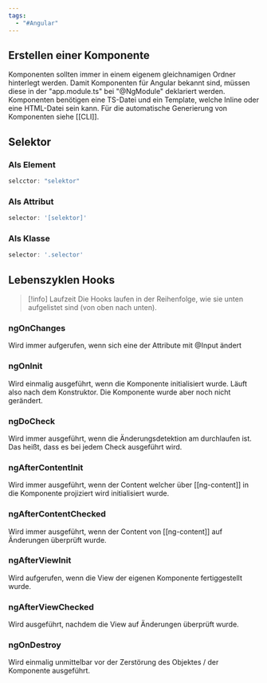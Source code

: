 ```yaml
---
tags:
  - "#Angular"
---
```


## Erstellen einer Komponente
Komponenten sollten immer in einem eigenem gleichnamigen Ordner hinterlegt werden. Damit Komponenten für Angular bekannt sind, müssen diese in der "app.module.ts" bei "@NgModule" deklariert werden.
Komponenten benötigen eine TS-Datei und ein Template, welche Inline oder eine HTML-Datei sein kann.
Für die automatische Generierung von Komponenten siehe [[CLI]].
## Selektor

### Als Element
```ts
selcctor: "selektor"
```

### Als Attribut
```ts
selector: '[selektor]' 
``` 

### Als Klasse
```ts
selector: '.selector'
```


## Lebenszyklen Hooks
>[!info] Laufzeit
> Die Hooks laufen in der Reihenfolge, wie sie unten aufgelistet sind (von oben nach unten).

### ngOnChanges
Wird immer aufgerufen, wenn sich eine der Attribute mit @Input ändert

### ngOnInit
Wird einmalig ausgeführt, wenn die Komponente initialisiert wurde. Läuft also nach dem Konstruktor. Die Komponente wurde aber noch nicht gerändert.

### ngDoCheck
Wird immer ausgeführt, wenn die Änderungsdetektion am durchlaufen ist. Das heißt, dass es bei jedem Check ausgeführt wird. 

### ngAfterContentInit
Wird immer ausgeführt, wenn der Content welcher über [[ng-content]] in die Komponente projiziert wird initialisiert wurde.

### ngAfterContentChecked
Wird immer ausgeführt, wenn der Content von [[ng-content]] auf Änderungen überprüft wurde.

### ngAfterViewInit
Wird aufgerufen, wenn die View der eigenen Komponente fertiggestellt wurde.

### ngAfterViewChecked
Wird ausgeführt, nachdem die View auf Änderungen überprüft wurde.

### ngOnDestroy
Wird einmalig unmittelbar vor der Zerstörung des Objektes / der Komponente ausgeführt.


